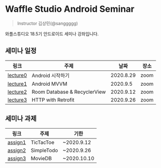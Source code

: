# Waffle Studio Android Seminar

> Instructor 김상민(@sanggggg)

와플스튜디오 18.5기 안드로이드 세미나 강좌입니다. 

## 세미나 일정

| 링크 | 주제 | 날짜 | 장소 |
| --- | --- | --- | --- |
| [lecture0](lecture0) | Android 시작하기 | 2020.8.29 | zoom |
| [lecture1](lecture1) | Android MVVM | 2020.9.5 | zoom |
| [lecture2](lecture2) | Room Database & RecyclerView | 2020.9.12 | zoom |
| [lecture3](lecture3) | HTTP with Retrofit  | 2020.9.26 | zoom |

## 세미나 과제

| 링크 | 주제 | 기한 |
| --- | --- | --- |
| [assign1](assign1) | TicTacToe | ~2020.9.12 |
| [assign2](assign2) | SimpleTodo | ~2020.9.26 |
| [assign3](assign3) | MovieDB | ~2020.10.10 |
